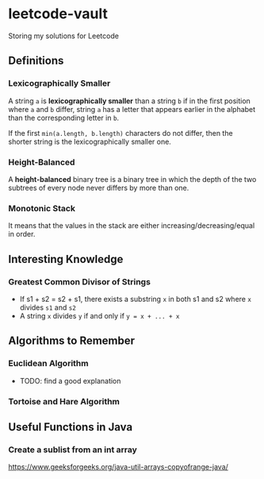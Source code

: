 # leetcode-vault

Storing my solutions for Leetcode

## Definitions

### Lexicographically Smaller

A string `a` is **lexicographically smaller** than a string `b` if in the first position where `a` and `b` differ, string `a` has a letter that appears earlier in the alphabet than the corresponding letter in `b`.

If the first `min(a.length, b.length)` characters do not differ, then the shorter string is the lexicographically smaller one.

### Height-Balanced

A **height-balanced** binary tree is a binary tree in which the depth of the two subtrees of every node never differs by more than one.

### Monotonic Stack

It means that the values in the stack are either increasing/decreasing/equal in order.

## Interesting Knowledge

### Greatest Common Divisor of Strings

- If s1 + s2 = s2 + s1, there exists a substring `x` in both s1 and s2 where `x` divides `s1` and `s2`
- A string `x` divides `y` if and only if `y = x + ... + x`

## Algorithms to Remember

### Euclidean Algorithm

- TODO: find a good explanation

### Tortoise and Hare Algorithm

## Useful Functions in Java

### Create a sublist from an int array

https://www.geeksforgeeks.org/java-util-arrays-copyofrange-java/
